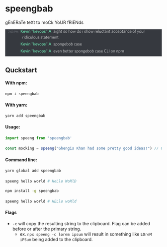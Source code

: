 # speengbab

gEnERaTe teXt to moCk YoUR fRiENds

<center>

![screenshot](https://github.com/gebhartn/spongebob-mock/raw/master/scs.png)

</center>

## Quckstart

#### With npm:

```
npm i speengbab
```

#### With yarn:

```
yarn add speengbab
```

#### Usage:

```javascript
import speeng from 'speengbab'

const mocking = speeng("Ghengis Khan had some pretty good ideas!") // GhEngiS KhAn HaD SomE PrETTy GoOd iDeaS!

```

#### Command line:

```bash
yarn global add speengbab

speeng hello world # HeLlo WoRlD
```


```bash
npm install -g speengbab

speeng hello world # HELlo woRld
```

#### Flags

- `-c` will copy the resulting string to the clipboard. Flag can be added before or after the primary string.
  - ex. `npx speeng -c lorem ipsum` will result in something like `LOreM iPSum` being added to the clipboard.
